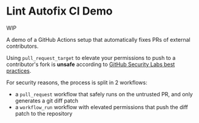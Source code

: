 # Lint Autofix CI Demo

WIP

A demo of a GitHub Actions setup that automatically fixes PRs of external contributors.

Using `pull_request_target` to elevate your permissions to push to a contributor's fork is **unsafe** according to [GitHub Security Labs best practices](https://securitylab.github.com/research/github-actions-preventing-pwn-requests/).

For security reasons, the process is split in 2 workflows:

- a `pull_request` workflow that safely runs on the untrusted PR, and only generates a git diff patch
- a `workflow_run` workflow with elevated permissions that push the diff patch to the repository
